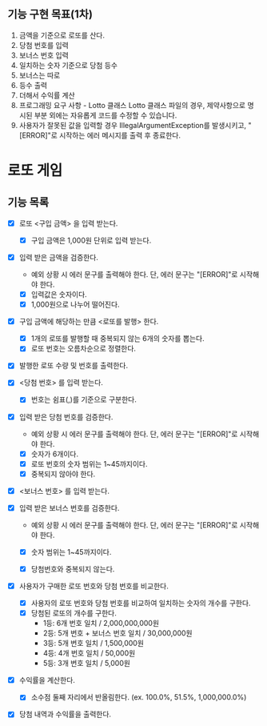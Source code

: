 ## 기능 구현 목표(1차)
1. 금액을 기준으로 로또를 산다.
2. 당첨 번호를 입력
3. 보너스 번호 입력
4. 일치하는 숫자 기준으로 당첨 등수
5. 보너스는 따로
6. 등수 출력
7. 더해서 수익률 계산
8. 프로그래밍 요구 사항 - Lotto 클래스
   Lotto 클래스 파일의 경우, 제약사항으로 명시된 부분 외에는 자유롭게 코드를 수정할 수 있습니다.
9. 사용자가 잘못된 값을 입력할 경우 IllegalArgumentException를 발생시키고, "[ERROR]"로 시작하는 에러 메시지를 출력 후 종료한다.

# 로또 게임

## 기능 목록

* [x] 로또 <구입 금액> 을 입력 받는다.
   - [x] 구입 금액은 1,000원 단위로 입력 받는다.


* [x] 입력 받은 금액을 검증한다.
   - 예외 상황 시 에러 문구를 출력해야 한다. 단, 에러 문구는 "[ERROR]"로 시작해야 한다.
   - [x] 입력값은 숫자이다.
   - [x] 1,000원으로 나누어 떨어진다.

* [x] 구입 금액에 해당하는 만큼 <로또를 발행> 한다.
   - [x] 1개의 로또를 발행할 때 중복되지 않는 6개의 숫자를 뽑는다.
   - [x] 로또 번호는 오름차순으로 정렬한다.

* [x] 발행한 로또 수량 및 번호를 출력한다.

* [x] <당첨 번호> 를 입력 받는다.
   - [x] 번호는 쉼표(,)를 기준으로 구분한다.

* [x] 입력 받은 당첨 번호를 검증한다.
   - 예외 상황 시 에러 문구를 출력해야 한다. 단, 에러 문구는 "[ERROR]"로 시작해야 한다.
   - [x] 숫자가 6개이다.
   - [x] 로또 번호의 숫자 범위는 1~45까지이다.
   - [x] 중복되지 않아야 한다.

*[x] <보너스 번호> 를 입력 받는다.

*[x] 입력 받은 보너스 번호를 검증한다.
   - 예외 상황 시 에러 문구를 출력해야 한다. 단, 에러 문구는 "[ERROR]"로 시작해야 한다.
   - [x] 숫자 범위는 1~45까지이다.
   - [x] 당첨번호와 중복되지 않는다.


*[x] 사용자가 구매한 로또 번호와 당첨 번호를 비교한다.
   - [x] 사용자의 로또 번호와 당첨 번호를 비교하여 일치하는 숫자의 개수를 구한다.
   - [x] 당첨된 로또의 개수를 구한다.
      - 1등: 6개 번호 일치 / 2,000,000,000원
      - 2등: 5개 번호 + 보너스 번호 일치 / 30,000,000원
      - 3등: 5개 번호 일치 / 1,500,000원
      - 4등: 4개 번호 일치 / 50,000원
      - 5등: 3개 번호 일치 / 5,000원

*[x] 수익률을 계산한다.
   - [x] 소수점 둘째 자리에서 반올림한다. (ex. 100.0%, 51.5%, 1,000,000.0%)

*[x] 당첨 내역과 수익률을 출력한다.